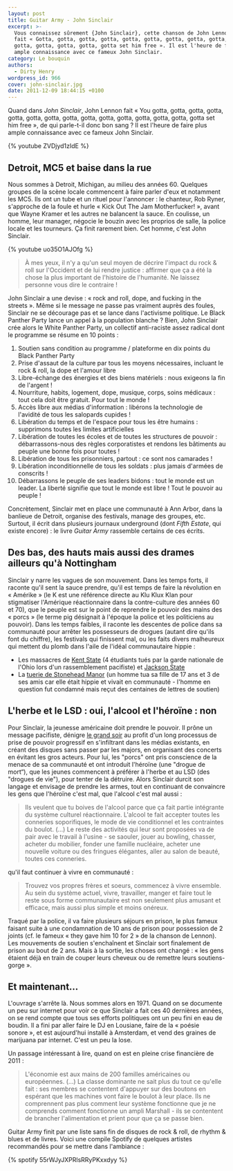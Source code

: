 ```yaml
---
layout: post
title: Guitar Army - John Sinclair
excerpt: >-
  Vous connaissez sûrement {John Sinclair}, cette chanson de John Lennon qui
  fait « Gotta, gotta, gotta, gotta, gotta, gotta, gotta, gotta, gotta, gotta,
  gotta, gotta, gotta, gotta, gotta set him free ». Il est l'heure de faire plus
  ample connaissance avec ce fameux John Sinclair.
category: Le bouquin
authors:
  - Dirty Henry
wordpress_id: 966
cover: john-sinclair.jpg
date: 2011-12-09 18:44:15 +0100
---
```


Quand dans _John Sinclair_, John Lennon fait « You gotta, gotta, gotta, gotta,
gotta, gotta, gotta, gotta, gotta, gotta, gotta, gotta, gotta, gotta, gotta set
him free », de qui parle-t-il donc bon sang ? Il est l'heure de faire plus ample
connaissance avec ce fameux John Sinclair.

{% youtube ZVDjyd1zIdE %}

## Detroit, MC5 et baise dans la rue

Nous sommes à Detroit, Michigan, au milieu des années 60. Quelques groupes de la
scène locale commencent à faire parler d'eux et notamment les MC5. Ils ont un
tube et un rituel pour l'annoncer : le chanteur, Rob Ryner, s'approche de la
foule et hurle « Kick Out The Jam Motherfucker! », avant que Wayne Kramer et les
autres ne balancent la sauce. En coulisse, un homme, leur manager, négocie le
bouzin avec les proprios de salle, la police locale et les tourneurs. Ça finit
rarement bien. Cet homme, c'est John Sinclair.

{% youtube uo35O1AJOfg %}

> À mes yeux, il n'y a qu'un seul moyen de décrire l'impact du rock & roll sur
> l'Occident et de lui rendre justice : affirmer que ça a été la chose la plus
> important de l'histoire de l'humanité. Ne laissez personne vous dire le
> contraire !

John Sinclair a une devise : « rock and roll, dope, and fucking in the
streets ». Même si le message ne passe pas vraiment auprès des foules, Sinclair
ne se décourage pas et se lance dans l'activisme politique. Le Black Panther
Party lance un appel à la population blanche ? Bien, John Sinclair crée alors le
White Panther Party, un collectif anti-raciste assez radical dont le programme
se résume en 10 points :

1. Soutien sans condition au programme / plateforme en dix points du Black
   Panther Party
1. Prise d'assaut de la culture par tous les moyens nécessaires, incluant le
   rock & roll, la dope et l'amour libre
1. Libre-échange des énergies et des biens matériels : nous exigeons la fin de
   l'argent !
1. Nourriture, habits, logement, dope, musique, corps, soins médicaux : tout
   cela doit être gratuit. Pour tout le monde !
1. Accès libre aux médias d'information : libérons la technologie de l'avidité
   de tous les salopards cupides !
1. Libération du temps et de l'espace pour tous les être humains : supprimons
   toutes les limites artificielles
1. Libération de toutes les écoles et de toutes les structures de pouvoir :
   débarrassons-nous des règles corporatistes et rendons les bâtiments au peuple
   une bonne fois pour toutes !
1. Libération de tous les prisonniers, partout : ce sont nos camarades !
1. Libération inconditionnelle de tous les soldats : plus jamais d'armées de
   conscrits !
1. Débarrassons le peuple de ses leaders bidons : tout le monde est un leader.
   La liberté signifie que tout le monde est libre ! Tout le pouvoir au peuple !

Concrètement, Sinclair met en place une communauté à Ann Arbor, dans la banlieue
de Detroit, organise des festivals, manage des groupes, etc. Surtout, il écrit
dans plusieurs journaux underground (dont _Fifth Estate_, qui existe encore) :
le livre _Guitar Army_ rassemble certains de ces écrits.

## Des bas, des hauts mais aussi des drames ailleurs qu'à Nottingham

Sinclair y narre les vagues de son mouvement. Dans les temps forts, il raconte
qu'il sent la sauce prendre, qu'il est temps de faire la révolution en
« Amérike » (le K est une référence directe au Klu Klux Klan pour stigmatiser
l'Amérique réactionnaire dans la contre-culture des années 60 et 70), que le
peuple est sur le point de reprendre le pouvoir des mains des « porcs » (le
terme pig désignait à l'époque la police et les politiciens au pouvoir). Dans
les temps faibles, il raconte les descentes de police dans sa communauté pour
arrêter les possesseurs de drogues (autant dire qu'ils font du chiffre), les
festivals qui finissent mal, ou les faits divers malheureux qui mettent du plomb
dans l'aile de l'idéal communautaire hippie :

- Les massacres de [Kent State][2] (4 étudiants tués par la garde nationale de
  l'Ohio lors d'un rassemblement pacifiste) et [Jackson State][3]
- La [tuerie de Stonehead Manor][1] (un homme tua sa fille de 17 ans et 3 de ses
  amis car elle était hippie et vivait en communauté - l'homme en question fut
  condamné mais reçut des centaines de lettres de soutien)

## L'herbe et le LSD : oui, l'alcool et l'héroïne : non

Pour Sinclair, la jeunesse américaine doit prendre le pouvoir. Il prône un
message pacifiste, dénigre [le grand soir][4] au profit d'un long processus de
prise de pouvoir progressif en s'infiltrant dans les médias existants, en créant
des disques sans passer par les majors, en organisant des concerts en évitant
les gros acteurs. Pour lui, les "porcs" ont pris conscience de la menace de sa
communauté et ont introduit l'héroïne (une "drogue de mort“), que les jeunes
commencent à préférer à l'herbe et au LSD (des "drogues de vie"), pour tenter de
la détruire. Alors Sinclair durcit son langage et envisage de prendre les armes,
tout en continuant de convaincre les gens que l'héroïne c'est mal, que l'alcool
c'est mal aussi :

> Ils veulent que tu boives de l'alcool parce que ça fait partie intégrante du
> système culturel réactionnaire. L'alcool te fait accepter toutes les conneries
> soporifiques, le mode de vie conditionnel et les contraintes du boulot. (…) Le
> reste des activités qui leur sont proposées va de pair avec le travail à
> l'usine - se saouler, jouer au bowling, chasser, acheter du mobilier, fonder
> une famille nucléaire, acheter une nouvelle voiture ou des fringues élégantes,
> aller au salon de beauté, toutes ces conneries.

qu'il faut continuer à vivre en communauté :

> Trouvez vos propres frères et soeurs, commencez à vivre ensemble. Au sein du
> système actuel, vivre, travailler, manger et faire tout le reste sous forme
> communautaire est non seulement plus amusant et efficace, mais aussi plus
> simple et moins onéreux.

Traqué par la police, il va faire plusieurs séjours en prison, le plus fameux
faisant suite à une condamnation de 10 ans de prison pour possession de 2 joints
(cf. le fameux « they gave him 10 for 2 » de la chanson de Lennon). Les
mouvements de soutien s'enchaînent et Sinclair sort finalement de prison au bout
de 2 ans. Mais à la sortie, les choses ont changé : « les gens étaient déjà en
train de couper leurs cheveux ou de remettre leurs soutiens-gorge ».

## Et maintenant…

L'ouvrage s'arrête là. Nous sommes alors en 1971. Quand on se documente un peu
sur internet pour voir ce que Sinclair a fait ces 40 dernières années, on se
rend compte que tous ses efforts politiques ont un peu fini en eau de boudin. Il
a fini par aller faire le DJ en Lousiane, faire de la « poésie sonore », et est
aujourd'hui installé à Amsterdam, et vend des graines de marijuana par internet.
C'est un peu la lose.

Un passage intéressant à lire, quand on est en pleine crise financière de 2011 :

> L'économie est aux mains de 200 familles américaines ou européennes. (…) La
> classe dominante ne sait plus du tout ce qu'elle fait : ses membres se
> contentent d'appuyer sur des boutons en espérant que les machines vont faire
> le boulot à leur place. Ils ne comprennent pas plus comment leur système
> fonctionne que je ne comprends comment fonctionne un ampli Marshall - ils se
> contentent de brancher l'alimentation et prient pour que ça se passe bien.

Guitar Army finit par une liste sans fin de disques de rock & roll, de rhythm &
blues et de livres. Voici une compile Spotify de quelques artistes recommandés
pour se mettre dans l'ambiance :

{% spotify 55rWJyJXPRlsRRyPKxxdyy %}

[1]: https://en.wikipedia.org/wiki/Joe_(1970_film)#Real-life_parallel
[2]: https://en.wikipedia.org/wiki/Kent_State_shootings
[3]: https://en.wikipedia.org/wiki/Jackson_State_killings
[4]: https://fr.wikipedia.org/wiki/Le_Grand_Soir
